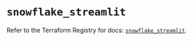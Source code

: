 # `snowflake_streamlit`

Refer to the Terraform Registry for docs: [`snowflake_streamlit`](https://registry.terraform.io/providers/snowflake-labs/snowflake/0.95.0/docs/resources/streamlit).
